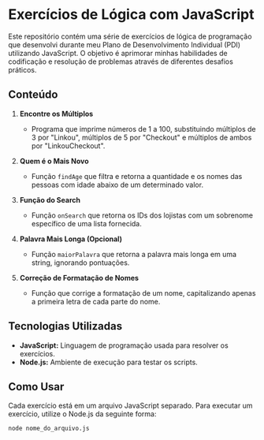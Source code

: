 # Exercícios de Lógica com JavaScript

Este repositório contém uma série de exercícios de lógica de programação que desenvolvi durante meu Plano de Desenvolvimento Individual (PDI) utilizando JavaScript. O objetivo é aprimorar minhas habilidades de codificação e resolução de problemas através de diferentes desafios práticos.

## Conteúdo

1. **Encontre os Múltiplos**
   - Programa que imprime números de 1 a 100, substituindo múltiplos de 3 por "Linkou", múltiplos de 5 por "Checkout" e múltiplos de ambos por "LinkouCheckout".

2. **Quem é o Mais Novo**
   - Função `findAge` que filtra e retorna a quantidade e os nomes das pessoas com idade abaixo de um determinado valor.

3. **Função do Search**
   - Função `onSearch` que retorna os IDs dos lojistas com um sobrenome específico de uma lista fornecida.

4. **Palavra Mais Longa (Opcional)**
   - Função `maiorPalavra` que retorna a palavra mais longa em uma string, ignorando pontuações.

5. **Correção de Formatação de Nomes**
   - Função que corrige a formatação de um nome, capitalizando apenas a primeira letra de cada parte do nome.

## Tecnologias Utilizadas

- **JavaScript:** Linguagem de programação usada para resolver os exercícios.
- **Node.js:** Ambiente de execução para testar os scripts.

## Como Usar

Cada exercício está em um arquivo JavaScript separado. Para executar um exercício, utilize o Node.js da seguinte forma:

```bash
node nome_do_arquivo.js
